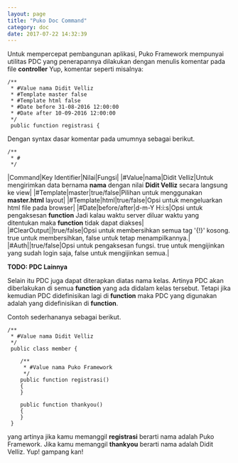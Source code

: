```yaml
---
layout: page
title: "Puko Doc Command"
category: doc
date: 2017-07-22 14:32:39
---
```




Untuk mempercepat pembangunan aplikasi, Puko Framework mempunyai utilitas PDC yang penerapannya dilakukan dengan menulis komentar pada file **controller**
Yup, komentar seperti misalnya:

```
/**
 * #Value nama Didit Velliz
 * #Template master false
 * #Template html false
 * #Date before 31-08-2016 12:00:00
 * #Date after 10-09-2016 12:00:00
 */
 public function registrasi {
```

Dengan syntax dasar komentar pada umumnya sebagai berikut.

```
/**
 * #
 */
```

|Command|Key Identifier|Nilai|Fungsi|
|#Value|nama|Didit Velliz|Untuk mengirimkan data bernama **nama** dengan nilai **Didit Velliz** secara langsung ke view|
|#Template|master|true/false|Pilihan untuk menggunakan **master.html** layout|
|#Template|html|true/false|Opsi untuk mengeluarkan html file pada browser|
|#Date|before/after|d-m-Y H:i:s|Opsi untuk pengaksesan **function** Jadi kalau waktu server diluar waktu yang ditentukan maka **function** tidak dapat diakses|
|#ClearOutput||true/false|Opsi untuk membersihkan semua tag '{!}' kosong. true untuk membersihkan, false untuk tetap menampilkannya.|
|#Auth||true/false|Opsi untuk pengaksesan fungsi. true untuk mengijinkan yang sudah login saja, false untuk mengijinkan semua.|

**TODO: PDC Lainnya**

Selain itu PDC juga dapat diterapkan diatas nama kelas. Artinya PDC akan diberlakukan di semua **function** yang ada didalam kelas tersebut. 
Tetapi jika kemudian PDC didefinisikan lagi di **function** maka PDC yang digunakan adalah yang didefinisikan di **function**.

Contoh sederhananya sebagai berikut.

```
/**
 * #Value nama Didit Velliz
 */
 public class member {
    
    /**
     * #Value nama Puko Framework
     */
    public function registrasi()
    {
    }
    
    public function thankyou()
    {
    }
 }
```

yang artinya jika kamu memanggil **registrasi** berarti nama adalah Puko Framework.
Jika kamu memanggil **thankyou** berarti nama adalah Didit Velliz. Yup! gampang kan!
